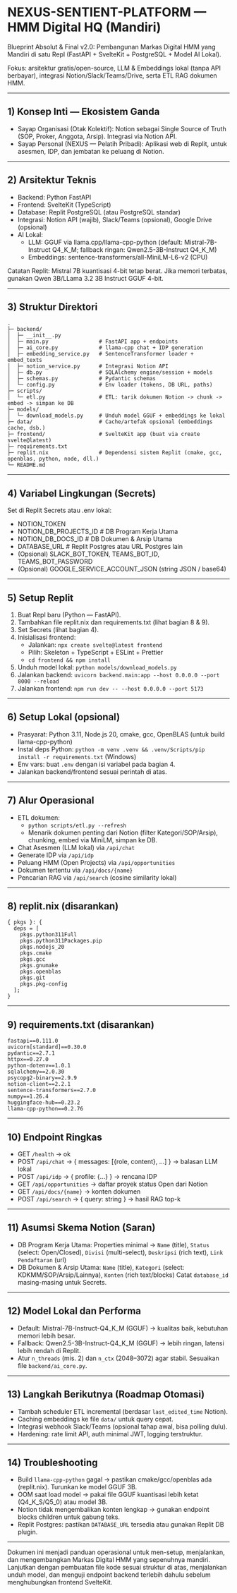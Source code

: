 # NEXUS-SENTIENT-PLATFORM — HMM Digital HQ (Mandiri)

Blueprint Absolut & Final v2.0: Pembangunan Markas Digital HMM yang Mandiri di satu Repl (FastAPI + SvelteKit + PostgreSQL + Model AI Lokal).

Fokus: arsitektur gratis/open-source, LLM & Embeddings lokal (tanpa API berbayar), integrasi Notion/Slack/Teams/Drive, serta ETL RAG dokumen HMM.

---

## 1) Konsep Inti — Ekosistem Ganda
- Sayap Organisasi (Otak Kolektif): Notion sebagai Single Source of Truth (SOP, Proker, Anggota, Arsip). Integrasi via Notion API.
- Sayap Personal (NEXUS — Pelatih Pribadi): Aplikasi web di Replit, untuk asesmen, IDP, dan jembatan ke peluang di Notion.

---

## 2) Arsitektur Teknis
- Backend: Python FastAPI
- Frontend: SvelteKit (TypeScript)
- Database: Replit PostgreSQL (atau PostgreSQL standar)
- Integrasi: Notion API (wajib), Slack/Teams (opsional), Google Drive (opsional)
- AI Lokal:
  - LLM: GGUF via llama.cpp/llama-cpp-python (default: Mistral-7B-Instruct Q4_K_M; fallback ringan: Qwen2.5-3B-Instruct Q4_K_M)
  - Embeddings: sentence-transformers/all-MiniLM-L6-v2 (CPU)

Catatan Replit: Mistral 7B kuantisasi 4-bit tetap berat. Jika memori terbatas, gunakan Qwen 3B/LLama 3.2 3B Instruct GGUF 4-bit.

---

## 3) Struktur Direktori
```
.
├─ backend/
│  ├─ __init__.py
│  ├─ main.py                # FastAPI app + endpoints
│  ├─ ai_core.py             # llama-cpp chat + IDP generation
│  ├─ embedding_service.py   # SentenceTransformer loader + embed_texts
│  ├─ notion_service.py      # Integrasi Notion API
│  ├─ db.py                  # SQLAlchemy engine/session + models
│  ├─ schemas.py             # Pydantic schemas
│  └─ config.py              # Env loader (tokens, DB URL, paths)
├─ scripts/
│  └─ etl.py                 # ETL: tarik dokumen Notion -> chunk -> embed -> simpan ke DB
├─ models/
│  └─ download_models.py     # Unduh model GGUF + embeddings ke lokal
├─ data/                     # Cache/artefak opsional (embeddings cache, dsb.)
├─ frontend/                 # SvelteKit app (buat via create svelte@latest)
├─ requirements.txt
├─ replit.nix                # Dependensi sistem Replit (cmake, gcc, openblas, python, node, dll.)
└─ README.md
```

---

## 4) Variabel Lingkungan (Secrets)
Set di Replit Secrets atau .env lokal:
- NOTION_TOKEN
- NOTION_DB_PROJECTS_ID      # DB Program Kerja Utama
- NOTION_DB_DOCS_ID          # DB Dokumen & Arsip Utama
- DATABASE_URL               # Replit Postgres atau URL Postgres lain
- (Opsional) SLACK_BOT_TOKEN, TEAMS_BOT_ID, TEAMS_BOT_PASSWORD
- (Opsional) GOOGLE_SERVICE_ACCOUNT_JSON (string JSON / base64)

---

## 5) Setup Replit
1) Buat Repl baru (Python — FastAPI).  
2) Tambahkan file replit.nix dan requirements.txt (lihat bagian 8 & 9).  
3) Set Secrets (lihat bagian 4).  
4) Inisialisasi frontend:  
   - Jalankan: `npx create svelte@latest frontend`  
   - Pilih: Skeleton + TypeScript + ESLint + Prettier  
   - `cd frontend && npm install`  
5) Unduh model lokal: `python models/download_models.py`  
6) Jalankan backend: `uvicorn backend.main:app --host 0.0.0.0 --port 8000 --reload`  
7) Jalankan frontend: `npm run dev -- --host 0.0.0.0 --port 5173`

---

## 6) Setup Lokal (opsional)
- Prasyarat: Python 3.11, Node.js 20, cmake, gcc, OpenBLAS (untuk build llama-cpp-python)
- Instal deps Python: `python -m venv .venv && .venv/Scripts/pip install -r requirements.txt` (Windows)  
- Env vars: buat `.env` dengan isi variabel pada bagian 4.  
- Jalankan backend/frontend sesuai perintah di atas.

---

## 7) Alur Operasional
- ETL dokumen:
  - `python scripts/etl.py --refresh`  
  - Menarik dokumen penting dari Notion (filter Kategori/SOP/Arsip), chunking, embed via MiniLM, simpan ke DB.
- Chat Asesmen (LLM lokal) via `/api/chat`  
- Generate IDP via `/api/idp`  
- Peluang HMM (Open Projects) via `/api/opportunities`  
- Dokumen tertentu via `/api/docs/{name}`  
- Pencarian RAG via `/api/search` (cosine similarity lokal)

---

## 8) replit.nix (disarankan)
```
{ pkgs }: {
  deps = [
    pkgs.python311Full
    pkgs.python311Packages.pip
    pkgs.nodejs_20
    pkgs.cmake
    pkgs.gcc
    pkgs.gnumake
    pkgs.openblas
    pkgs.git
    pkgs.pkg-config
  ];
}
```

---

## 9) requirements.txt (disarankan)
```
fastapi==0.111.0
uvicorn[standard]==0.30.0
pydantic==2.7.1
httpx==0.27.0
python-dotenv==1.0.1
sqlalchemy==2.0.30
psycopg2-binary==2.9.9
notion-client==2.2.1
sentence-transformers==2.7.0
numpy==1.26.4
huggingface-hub==0.23.2
llama-cpp-python==0.2.76
```

---

## 10) Endpoint Ringkas
- GET `/health` → ok
- POST `/api/chat` → { messages: [{role, content}, ...] } → balasan LLM lokal
- POST `/api/idp` → { profile: {...} } → rencana IDP
- GET `/api/opportunities` → daftar proyek status Open dari Notion
- GET `/api/docs/{name}` → konten dokumen
- POST `/api/search` → { query: string } → hasil RAG top-k

---

## 11) Asumsi Skema Notion (Saran)
- DB Program Kerja Utama: Properties minimal → `Name` (title), `Status` (select: Open/Closed), `Divisi` (multi-select), `Deskripsi` (rich text), `Link Pendaftaran` (url)
- DB Dokumen & Arsip Utama: `Name` (title), `Kategori` (select: KDKMM/SOP/Arsip/Lainnya), `Konten` (rich text/blocks)
Catat `database_id` masing-masing untuk Secrets.

---

## 12) Model Lokal dan Performa
- Default: Mistral-7B-Instruct-Q4_K_M (GGUF) → kualitas baik, kebutuhan memori lebih besar.
- Fallback: Qwen2.5-3B-Instruct-Q4_K_M (GGUF) → lebih ringan, latensi lebih rendah di Replit.
- Atur `n_threads` (mis. 2) dan `n_ctx` (2048–3072) agar stabil. Sesuaikan file `backend/ai_core.py`.

---

## 13) Langkah Berikutnya (Roadmap Otomasi)
- Tambah scheduler ETL incremental (berdasar `last_edited_time` Notion).
- Caching embeddings ke file `data/` untuk query cepat.
- Integrasi webhook Slack/Teams (opsional tahap awal, bisa polling dulu).
- Hardening: rate limit API, auth minimal JWT, logging terstruktur.

---

## 14) Troubleshooting
- Build `llama-cpp-python` gagal → pastikan cmake/gcc/openblas ada (replit.nix). Turunkan ke model GGUF 3B.
- OOM saat load model → pakai file GGUF kuantisasi lebih ketat (Q4_K_S/Q5_0) atau model 3B.
- Notion tidak mengembalikan konten lengkap → gunakan endpoint blocks children untuk gabung teks.
- Replit Postgres: pastikan `DATABASE_URL` tersedia atau gunakan Replit DB plugin.

---

Dokumen ini menjadi panduan operasional untuk men-setup, menjalankan, dan mengembangkan Markas Digital HMM yang sepenuhnya mandiri. Lanjutkan dengan pembuatan file kode sesuai struktur di atas, menjalankan unduh model, dan menguji endpoint backend terlebih dahulu sebelum menghubungkan frontend SvelteKit.
